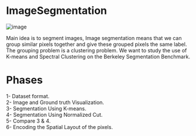 # ImageSegmentation
![image](https://user-images.githubusercontent.com/62190422/132345010-6139eab6-19ff-4981-8da8-61fc30a058a3.png)

Main idea is to segment images, Image segmentation means that we can group similar pixels together and give these grouped pixels the same label. The grouping problem is a clustering problem. We want to study the use of K-means and Spectral Clustering on the Berkeley Segmentation Benchmark.
# Phases
1-  Dataset format.\
2-  Image and Ground truth Visualization.\
3-  Segmentation Using K-means.\
4-  Segmentation Using Normalized Cut.\
5-  Compare 3 & 4.\
6-  Encoding the Spatial Layout of the pixels.
